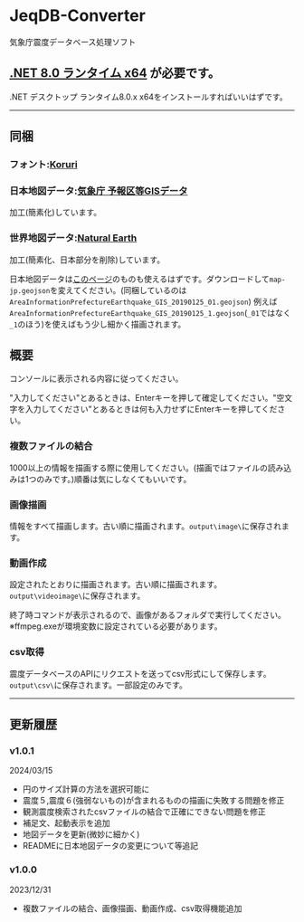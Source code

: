 # JeqDB-Converter

気象庁震度データベース処理ソフト

## **[.NET 8.0 ランタイム x64](https://dotnet.microsoft.com/ja-jp/download/dotnet/8.0)** が必要です。

.NET デスクトップ ランタイム8.0.x x64をインストールすればいいはずです。

---

## 同梱

### フォント:[Koruri](https://koruri.github.io/)

### 日本地図データ:[気象庁 予報区等GISデータ](https://www.data.jma.go.jp/developer/gis.html)
加工(簡素化)しています。

### 世界地図データ:[Natural Earth](https://www.naturalearthdata.com/downloads/)
加工(簡素化、日本部分を削除)しています。

日本地図データは[このページ](https://github.com/Ichihai1415/JMA-GIS-GeoJSON)のものも使えるはずです。ダウンロードして`map-jp.geojson`を変えてください。(同梱しているのは`AreaInformationPrefectureEarthquake_GIS_20190125_01.geojson`)
例えば`AreaInformationPrefectureEarthquake_GIS_20190125_1.geojson`(`_01`ではなく`_1`のほう)を使えばもう少し細かく描画されます。

## 概要

コンソールに表示される内容に従ってください。

"入力してください"とあるときは、Enterキーを押して確定してください。"空文字を入力してください"とあるときは何も入力せずにEnterキーを押してください。

### 複数ファイルの結合

1000以上の情報を描画する際に使用してください。(描画ではファイルの読み込みは1つのみです。)順番は気にしなくてもいいです。

### 画像描画

情報をすべて描画します。古い順に描画されます。`output\image\`に保存されます。

### 動画作成

設定されたとおりに描画されます。古い順に描画されます。`output\videoimage\`に保存されます。

終了時コマンドが表示されるので、画像があるフォルダで実行してください。※ffmpeg.exeが環境変数に設定されている必要があります。

### csv取得

震度データベースのAPIにリクエストを送ってcsv形式にして保存します。`output\csv\`に保存されます。一部設定のみです。

---

## 更新履歴

### v1.0.1

2024/03/15

- 円のサイズ計算の方法を選択可能に
- 震度５,震度６(強弱ないもの)が含まれるものの描画に失敗する問題を修正
- 観測震度検索されたcsvファイルの結合で正確にできない問題を修正
- 補足文、起動表示を追加
- 地図データを更新(微妙に細かく)
- READMEに日本地図データの変更について等追記

### v1.0.0

2023/12/31

- 複数ファイルの結合、画像描画、動画作成、csv取得機能追加
